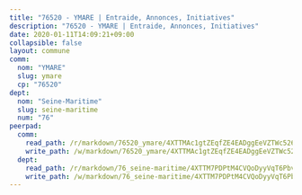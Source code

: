 ```yaml
---
title: "76520 - YMARE | Entraide, Annonces, Initiatives"
description: "76520 - YMARE | Entraide, Annonces, Initiatives"
date: 2020-01-11T14:09:21+09:00
collapsible: false
layout: commune
comm:
  nom: "YMARE"
  slug: ymare
  cp: "76520"
dept:
  nom: "Seine-Maritime"
  slug: seine-maritime
  num: "76"
peerpad:
  comm:
    read_path: /r/markdown/76520_ymare/4XTTMAc1gtZEqfZE4EADggEeVZTWc526w4RvJBGDnMSM34bzG
    write_path: /w/markdown/76520_ymare/4XTTMAc1gtZEqfZE4EADggEeVZTWc526w4RvJBGDnMSM34bzG-K3TgThuBxzmwv2c3X2Qezd5SQKjF765UBJUjnLjwT8SfWQyJQV6qKdT8aDoFtLaNDMzWUgeHye7sRP6xH6xCP28rrewwaYJfQJRohXqRbJLy8Y7oLRSGtEdDLgKifbBhNxMsspfr
  dept:
    read_path: /r/markdown/76_seine-maritime/4XTTM7PDPtM4CVQoDyyVqT6Pbvj1SVtndpXJdTDsc7xwdMTdt
    write_path: /w/markdown/76_seine-maritime/4XTTM7PDPtM4CVQoDyyVqT6Pbvj1SVtndpXJdTDsc7xwdMTdt-K3TgUmo7Qwp8ZQz8qKFjC8WCY27ypEpX2c8BXeSV9rrPY1zRZn2SrYwkBXF8VnHkcepiXsccFfKHYuT2JNgSMXxLRaUGRu6o5B3BB15nZxEho97cTz3yC4eRTX4hZM1hcyAZrn8r
---
```


